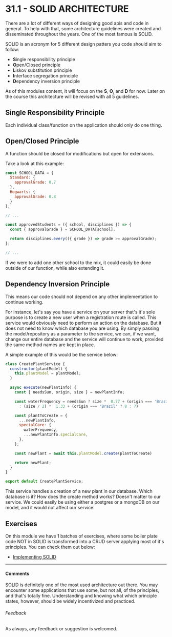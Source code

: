 # 31.1 - SOLID ARCHITECTURE

There are a lot of different ways of designing good apis and code in general. To help with that, some architecture guidelines were created and disseminated throughout the years. One of the most famous is SOLID.

SOLID is an acronym for 5 different design patters you code should aim to follow:

- **S**ingle responsibility principle
- **O**pen/Closed principle
- **L**iskov substitution principle
- **I**nterface segregation principle
- **D**ependency inversion principle

As of this modules content, it will focus on the **S**, **O**, and **D** for now. Later on the course this architecture will be revised with all 5 guidelines.

## Single Responsibility Principle

Each individual class/function on the application should only do one thing.

## Open/Closed Principle

A function should be closed for modifications but open for extensions.

Take a look at this example:

```javascript
const SCHOOL_DATA = {
  Standard: {
    approvalGrade: 0.7
  },
  Hogwarts: {
    approvalGrade: 0.8
  }
};

// ...

const approvedStudents = ({ school, disciplines }) => {
  const { approvalGrade } = SCHOOL_DATA[school];

  return disciplines.every(({ grade }) => grade >= approvalGrade);
};

// ...
```

If we were to add one other school to the mix, it could easily be done outside of our function, while also extending it.

## Dependency Inversion Principle

This means our code should not depend on any other implementation to continue working.

For instance, let's say you have a service on your server that's it's sole purpose is to create a new user when a registration route is called. This service would obviously need to perform an action on the database. But it does not need to know which database you are using. By simply passing the model/repository as a parameter to the service, we can, if we want, change our entire database and the service will continue to work, provided the same method names are kept in place.

A simple example of this would be the service below:

```javascript
class CreatePlantService {
  constructor(plantModel) {
    this.plantModel = plantModel;
  }

  async execute(newPlantInfo) {
    const { needsSun, origin, size } = newPlantInfo;

    const waterFrequency = needsSun ? size *  0.77 + (origin === 'Brazil' ? 8 : 7)
      : (size / 2) *  1.33 + (origin === 'Brazil' ? 8 : 7)

    const plantToCreate = {
      ...newPlantInfo,
      specialCare: {
        waterFrequency,
        ...newPlantInfo.specialCare,
      },
    };

    const newPlant = await this.plantModel.create(plantToCreate)

    return newPlant;
  }
}

export default CreatePlantService;
```

This service handles a creation of a new plant in our database. Which database is it? How does the create method works? Doesn't matter to our service. We could easily be using either a postgres or a mongoDB on our model, and it would not affect our service.

## Exercises

On this module we have 1 batches of exercises, where some boiler plate code NOT in SOLID is transformed into a CRUD server applying most of it's principles. You can check them out below:

* [Implementing SOLID](./exercises)

----

#### Comments

SOLID is definitely one of the most used architecture out there. You may encounter some applications that use some, but not all, of the principles, and that's totally fine. Understanding and knowing what which principle states, however, should be widely incentivized and practiced.

###### Feedback

As always, any feedback or suggestion is welcomed.

